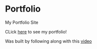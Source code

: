 # Portfolio
My Portfolio Site

CLick [here](https://mario-rodriguez.netlify.app) to see my portfolio!

Was built by following along with this [video](https://www.youtube.com/watch?v=xV7S8BhIeBo&t=10207s)
